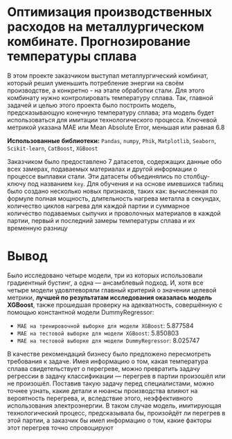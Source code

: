 # Оптимизация производственных расходов на металлургическом комбинате. Прогнозирование температуры сплава
В этом проекте заказчиком выступал металлургический комбинат, который решил уменьшить потребление энергии на своём производстве, а конкретно - на этапе обработки стали. Для этого комбинату нужно контролировать температуру сплава. Так, главной задачей и целью этого проекта было построить модель, предсказывающую конечную температуру сплава; эта модель будет использоваться для имитации технологического процесса. Ключевой метрикой указана MAE или Mean Absolute Error, меньшая или равная 6.8

**Использованные библиотеки:** 
`Pandas`, `numpy`, `Phik`, `Matplotlib`, `Seaborn`, `Scikit-learn`, `CatBoost`, `XGBoost`

Заказчиком было предоставлено 7 датасетов, содержащих данные обо всех замерах, подаваемых материалах и другой информации о процессе выплавки стали. Эти датасеты объединялись по столбцу-ключу под названием `key`. Для обучения и на основе имевшихся таблиц было создано несколько новых признаков, таких как: вычисленная по формуле полная мощность, длительность нагрева металла в секундах, количество циклов нагрева для каждой партии и суммарное количество подаваемых сыпучих и проволочных материалов в каждой партии, первый и последний замеры температуры сплава и их временную разницу

# Вывод 
Было исследовано четыре модели, три из которых использовали градиентный бустинг, а одна — ансамблевый подход. И, хотя все четыре модели удовлтеворяли главный критерий о значении целевой метрики, **лучшей по результатам исследования оказалась модель XGBoost**, также прошедшая проверку на адекватность, совершённую с помощью константной модели DummyRegressor:
- `MAE на тренировочной выборке для модели XGBoost`: 5.877584
- `MAE на тестовой выборке для модели XGBoost`: 5.850803
- `MAE на тестовой выборке для модели DummyRegressor`: 8.025747

В качестве рекомендаций бизнесу было предложено пересмотреть требования к задаче. Имея информацию о том, какая температура сплава свидетельствует о перегреве, можно превратить задачу регрессии в задачу классификации — перегрев в партии произошёл или не произошёл. Поставив такую задачу перед специалистами, можно точнее узнать, какие детали и нюансы производства влияют на вероятность перегрева, и, вследствие этого, неэффективного использования электроэнергии. В таком случае модель, имитирующая технологический процесс, предсказывала бы, произойдёт ли перегрев в этой партии, а заказчик бы имел информацию о том, какие факторы этот перегрев точно спровоцируют


